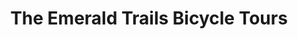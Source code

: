 ---
title: "The Emerald Trails Bicycle Tours"
address: "The Emerald Trails Bicycle Tours, 15 Ballyknockan Road, Saintfield, Down, BT24 7HQ"
tel: "+44 (0)28 9081 3200"
county: "Down"
category: "Cycling"
type: "Content"
lat: "54.40113067626953"
lng: "-5.897450923919678"
---